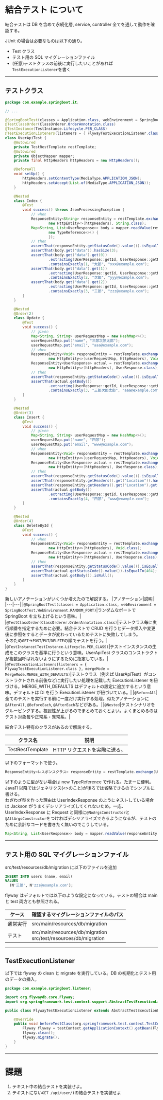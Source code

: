 # 結合テスト について

結合テストは DB を含めて永続化層, service, controller 全てを通して動作を確認する。

JUnit の場合は必要なものは以下の通り。

- Test クラス
- テスト用の SQL マイグレーションファイル
- (任意)テストクラスの前後に実行したいことがあれば`TestExecutionListener`を書く

---

## テストクラス

```java
package com.example.springboot.it;

// ...

@SpringBootTest(classes = Application.class, webEnvironment = SpringBootTest.WebEnvironment.RANDOM_PORT)
@TestClassOrder(ClassOrderer.OrderAnnotation.class)
@TestInstance(TestInstance.Lifecycle.PER_CLASS)
@TestExecutionListeners(listeners = { FlywayTestExecutionListener.class }, mergeMode = MergeMode.MERGE_WITH_DEFAULTS)
class UserApiTest {
    @Autowired
    private TestRestTemplate restTemplate;
    @Autowired
    private ObjectMapper mapper;
    private final HttpHeaders httpHeaders = new HttpHeaders();

    @BeforeAll
    void setUp() {
        httpHeaders.setContentType(MediaType.APPLICATION_JSON);
        httpHeaders.setAccept(List.of(MediaType.APPLICATION_JSON));
    }

    @Nested
    class Index {
        @Test
        void success() throws JsonProcessingException {
            // when
            ResponseEntity<String> responseEntity = restTemplate.exchange("/api/user", HttpMethod.GET,
                    new HttpEntity<>(httpHeaders), String.class);
            Map<String, List<UserResponse>> body = mapper.readValue(responseEntity.getBody(),
                    new TypeReference<>() {
                    });
            // then
            assertThat(responseEntity.getStatusCode().value()).isEqualTo(200);
            assertThat(body.get("data")).hasSize(3);
            assertThat(body.get("data").get(0))
                    .extracting(UserResponse::getId, UserResponse::getName, UserResponse::getEmail)
                    .containsExactly(1, "太郎", "xxx@example.com");
            assertThat(body.get("data").get(1))
                    .extracting(UserResponse::getId, UserResponse::getName, UserResponse::getEmail)
                    .containsExactly(2, "次郎", "yyy@example.com");
            assertThat(body.get("data").get(2))
                    .extracting(UserResponse::getId, UserResponse::getName, UserResponse::getEmail)
                    .containsExactly(3, "三郎", "zzz@example.com");
        }
    }

    @Nested
    @Order(2)
    class Update {
        @Test
        void success() {
            // given
            Map<String, String> userRequestMap = new HashMap<>();
            userRequestMap.put("name", "三郎次郎太郎");
            userRequestMap.put("email", "aaa@example.com");
            // when
            ResponseEntity<Void> responseEntity = restTemplate.exchange("/api/user/3", HttpMethod.POST,
                    new HttpEntity<>(userRequestMap, httpHeaders), Void.class);
            ResponseEntity<UserResponse> actual = restTemplate.exchange("/api/user/id/3", HttpMethod.GET,
                    new HttpEntity<>(httpHeaders), UserResponse.class);
            // then
            assertThat(responseEntity.getStatusCode().value()).isEqualTo(204);
            assertThat(actual.getBody())
                    .extracting(UserResponse::getId, UserResponse::getName, UserResponse::getEmail)
                    .containsExactly(3, "三郎次郎太郎", "aaa@example.com");
        }
    }

    @Nested
    @Order(3)
    class Insert {
        @Test
        void success() {
            // given
            Map<String, String> userRequestMap = new HashMap<>();
            userRequestMap.put("name", "四郎");
            userRequestMap.put("email", "www@example.com");
            // when
            ResponseEntity<Void> responseEntity = restTemplate.exchange("/api/user", HttpMethod.PUT,
                    new HttpEntity<>(userRequestMap, httpHeaders), Void.class);
            ResponseEntity<UserResponse> actual = restTemplate.exchange("/api/user/id/4", HttpMethod.GET,
                    new HttpEntity<>(httpHeaders), UserResponse.class);
            // then
            assertThat(responseEntity.getStatusCode().value()).isEqualTo(201);
            assertThat(responseEntity.getHeaders().get("Location")).hasSize(1);
            assertThat(responseEntity.getHeaders().get("Location").get(0)).isEqualTo("/api/user/4");
            assertThat(actual.getBody())
                    .extracting(UserResponse::getId, UserResponse::getName, UserResponse::getEmail)
                    .containsExactly(4, "四郎", "www@example.com");
        }
    }

    @Nested
    @Order(4)
    class DeleteById {
        @Test
        void success() {
            // when
            ResponseEntity<Void> responseEntity = restTemplate.exchange("/api/user/2", HttpMethod.DELETE,
                    new HttpEntity<>(httpHeaders), Void.class);
            ResponseEntity<UserResponse> actual = restTemplate.exchange("/api/user/id/2", HttpMethod.GET,
                    new HttpEntity<>(httpHeaders), UserResponse.class);
            // then
            assertThat(responseEntity.getStatusCode().value()).isEqualTo(204);
            assertThat(actual.getStatusCode().value()).isEqualTo(404);
            assertThat(actual.getBody()).isNull();
        }
    }
}
```

新しいアノテーションがいくつか増えたので解説する。
|アノテーション|説明|
|---|---|
|`@SpringBootTest(classes = Application.class, webEnvironment = SpringBootTest.WebEnvironment.RANDOM_PORT)`|ランダムなポートで SpringBoot を立ち上げるという意味。|
|`@TestClassOrder(ClassOrderer.OrderAnnotation.class)`|テストクラス毎に実行順番を指定するために必要。結合テストで CRUD を行うとデータ挿入や変更後に参照をするとデータが変わっているためテストに失敗してしまう。<br>そのため`GET`→`POST`/`PUT`/`DELETE`の順でテストを行う。|
|`@TestInstance(TestInstance.Lifecycle.PER_CLASS)`|テストインスタンスの生成をこのクラスを基準に行うという意味。UserApiTest クラスのコンストラクトが複数回呼ばれないようにするために指定している。|
|`@TestExecutionListeners(listeners = { FlywayTestExecutionListener.class }, mergeMode = MergeMode.MERGE_WITH_DEFAULTS)`|テストクラス（例えば UserApiTest）がコンストラクトされる前後などに実行したい処理を記載した ExecutionListener を紐づける。MERGE_WITH_DEFAULTS はデフォルトの設定に追加するという意味。デフォルトは DI を行う ExecutionListener が紐づいている。|
|`@BeforeAll`|全てのテストを実行する前に一度だけ実行する処理。似たアノテーションに`@AfterAll`, `@BeforeEach`, `@AfterEach`などがある。|
|`@Nested`|テストシナリオをグルーピングする。視認性が上がるのでまとめておくとよい。よくまとめるのはテスト対象毎や正常系・異常系。|

結合テスト特有のクラスがあるので解説する。

| クラス名         | 説明                          |
| ---------------- | ----------------------------- |
| TestRestTemplate | HTTP リクエストを実際に送る。 |

以下のフォーマットで使う。

```java
ResponseEntity<レスポンスクラス> responseEntity = restTemplate.exchange(URLパス, HttpMethod.GET, new HttpEntity<>(httpHeaders), レスポンスクラスの型);
```

以下のように型がない場合は new TypeReference で作れる。たまーに便利。Java11 以降ではジェネリクス(<>のこと)が後ろでは省略できるのでシンプルに書ける。<br>
わざわざ型を作った理由は UserIndexResponse のようにネストしている場合は Jackson がうまくデシリアライズしてくれないため。一応、UserIndexResponse に Request と同様に`@NoArgsConstructor`と`@AllArgsConstructor`をつければデシリアライズできるようになるが、テストのために余計なコードを書きたく無いのでこうしている。

```java
Map<String, List<UserResponse>> body = mapper.readValue(responseEntity.getBody(), new TypeReference<>() {});
```

---

## テスト用の SQL マイグレーションファイル

src/test/resources/db/migration に以下のファイルを追加

```sql
INSERT INTO users (name, email)
VALUES
  (N'三郎', N'zzz@example.com');
```

flyway はデフォルトでは以下のような設定になっている。テストの場合は main と test 両方とも参照される。

| ケース   | 確認するマイグレーションファイルのパス                             |
| -------- | ------------------------------------------------------------------ |
| 通常実行 | src/main/resources/db/migration                                    |
| テスト   | src/main/resources/db/migration<br>src/test/resources/db/migration |

---

## TestExecutionListener

以下では flyway の clean と migrate を実行している。DB の初期化とテスト用のデータの挿入。

```java
package com.example.springboot.listener;

import org.flywaydb.core.Flyway;
import org.springframework.test.context.support.AbstractTestExecutionListener;

public class FlywayTestExecutionListener extends AbstractTestExecutionListener {

    @Override
    public void beforeTestClass(org.springframework.test.context.TestContext testContext) throws Exception {
        Flyway flyway = testContext.getApplicationContext().getBean(Flyway.class);
        flyway.clean();
        flyway.migrate();
    }
}
```

---

# 課題

1.  テキスト中の結合テストを実装せよ。
1.  テキストにない`GET /api/user/1`の結合テストを実装せよ
